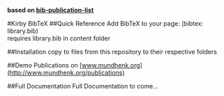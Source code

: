 **based on [bib-publication-list](https://github.com/vkaravir/bib-publication-list)**

#Kirby BibTeX
##Quick Reference
Add BibTeX to your page: (bibtex: library.bib)<br/>
requires library.bib in content folder

##Installation
copy to files from this repository to their respective folders

##Demo
Publications on [www.mundhenk.org](http://www.mundhenk.org/publications)

##Full Documentation
Full Documentation to come...